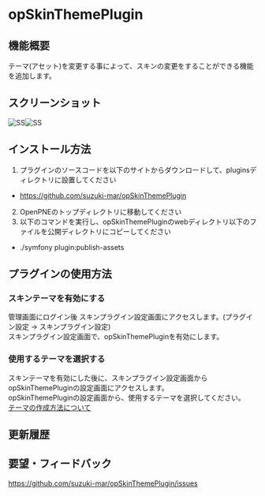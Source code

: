 opSkinThemePlugin
======================

## 機能概要
テーマ(アセット)を変更する事によって、スキンの変更をすることができる機能を追加します。

## スクリーンショット
![SS](https://raw.github.com/suzuki-mar/opSkinThemePlugin/master/doc/img/theme_setting.png)![SS](https://raw.github.com/suzuki-mar/opSkinThemePlugin/master/doc/img/theme.png)

## インストール方法
1. プラグインのソースコードを以下のサイトからダウンロードして、pluginsディレクトリに設置してください
 * https://github.com/suzuki-mar/opSkinThemePlugin
2. OpenPNEのトップディレクトリに移動してください 
3. 以下のコマンドを実行し、opSkinThemePluginのwebディレクトリ以下のファイルを公開ディレクトリにコピーしてください
 * ./symfony plugin:publish-assets

## プラグインの使用方法

### スキンテーマを有効にする
管理画面にログイン後 スキンプラグイン設定画面にアクセスします。(プラグイン設定 -> スキンプラグイン設定)  
  スキンプラグイン設定画面で、opSkinThemePluginを有効にします。

### 使用するテーマを選択する
スキンテーマを有効にした後に、スキンプラグイン設定画面からopSkinThemePluginの設定画面にアクセスします。  
  opSkinThemePluginの設定画面から、使用するテーマを選択してください。       
  [テーマの作成方法について](https://github.com/suzuki-mar/opSkinThemePlugin/edit/master/doc/how_to_make_theme.md)


更新履歴
--------



要望・フィードバック
----------
https://github.com/suzuki-mar/opSkinThemePlugin/issues
